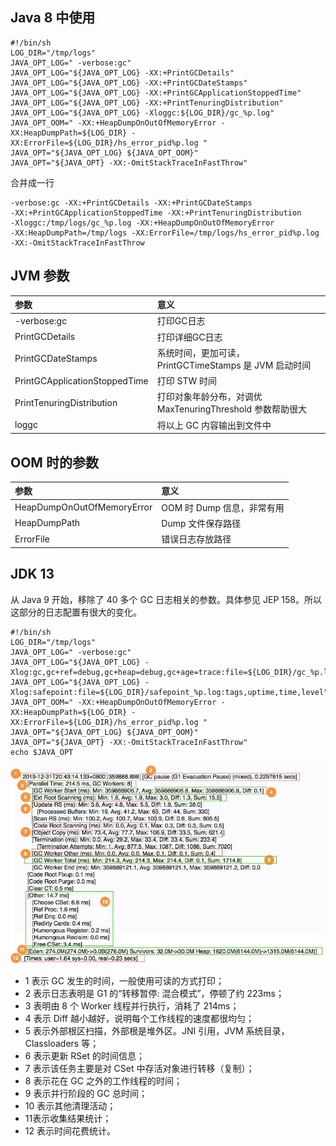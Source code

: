 ## Java 8 中使用
```
#!/bin/sh
LOG_DIR="/tmp/logs"
JAVA_OPT_LOG=" -verbose:gc"
JAVA_OPT_LOG="${JAVA_OPT_LOG} -XX:+PrintGCDetails"
JAVA_OPT_LOG="${JAVA_OPT_LOG} -XX:+PrintGCDateStamps"
JAVA_OPT_LOG="${JAVA_OPT_LOG} -XX:+PrintGCApplicationStoppedTime"
JAVA_OPT_LOG="${JAVA_OPT_LOG} -XX:+PrintTenuringDistribution"
JAVA_OPT_LOG="${JAVA_OPT_LOG} -Xloggc:${LOG_DIR}/gc_%p.log"
JAVA_OPT_OOM=" -XX:+HeapDumpOnOutOfMemoryError -XX:HeapDumpPath=${LOG_DIR} -XX:ErrorFile=${LOG_DIR}/hs_error_pid%p.log "
JAVA_OPT="${JAVA_OPT_LOG} ${JAVA_OPT_OOM}"
JAVA_OPT="${JAVA_OPT} -XX:-OmitStackTraceInFastThrow"
```

合并成一行

```
-verbose:gc -XX:+PrintGCDetails -XX:+PrintGCDateStamps 
-XX:+PrintGCApplicationStoppedTime -XX:+PrintTenuringDistribution 
-Xloggc:/tmp/logs/gc_%p.log -XX:+HeapDumpOnOutOfMemoryError 
-XX:HeapDumpPath=/tmp/logs -XX:ErrorFile=/tmp/logs/hs_error_pid%p.log 
-XX:-OmitStackTraceInFastThrow
```

## JVM 参数
| 参数 | 意义 |
| :-- | :-- |
| -verbose:gc | 打印GC日志 |
| PrintGCDetails | 打印详细GC日志 |
| PrintGCDateStamps | 系统时间，更加可读，PrintGCTimeStamps 是 JVM 启动时间 |
| PrintGCApplicationStoppedTime | 打印 STW 时间 |
| PrintTenuringDistribution | 打印对象年龄分布，对调优 MaxTenuringThreshold 参数帮助很大 |
| loggc | 将以上 GC 内容输出到文件中 |

## OOM 时的参数
| 参数 | 意义 |
| :-- | :-- |
| HeapDumpOnOutOfMemoryError | OOM 时 Dump 信息，非常有用 |
| HeapDumpPath | Dump 文件保存路径 |
| ErrorFile | 错误日志存放路径 |


## JDK 13
从 Java 9 开始，移除了 40 多个 GC 日志相关的参数。具体参见 JEP 158。所以这部分的日志配置有很大的变化。

```
#!/bin/sh
LOG_DIR="/tmp/logs"
JAVA_OPT_LOG=" -verbose:gc"
JAVA_OPT_LOG="${JAVA_OPT_LOG} -Xlog:gc,gc+ref=debug,gc+heap=debug,gc+age=trace:file=${LOG_DIR}/gc_%p.log:tags,uptime,time,level"
JAVA_OPT_LOG="${JAVA_OPT_LOG} -Xlog:safepoint:file=${LOG_DIR}/safepoint_%p.log:tags,uptime,time,level"
JAVA_OPT_OOM=" -XX:+HeapDumpOnOutOfMemoryError -XX:HeapDumpPath=${LOG_DIR} -XX:ErrorFile=${LOG_DIR}/hs_error_pid%p.log "
JAVA_OPT="${JAVA_OPT_LOG} ${JAVA_OPT_OOM}"
JAVA_OPT="${JAVA_OPT} -XX:-OmitStackTraceInFastThrow"
echo $JAVA_OPT
```


![](https://github.com/xinput123/about-me/blob/main/Java/JVM/jvm%E6%97%A5%E5%BF%9701.jpg)

- 1 表示 GC 发生的时间，一般使用可读的方式打印；
- 2 表示日志表明是 G1 的“转移暂停: 混合模式”，停顿了约 223ms；
- 3 表明由 8 个 Worker 线程并行执行，消耗了 214ms；
- 4 表示 Diff 越小越好，说明每个工作线程的速度都很均匀；
- 5 表示外部根区扫描，外部根是堆外区。JNI 引用，JVM 系统目录，Classloaders 等；
- 6 表示更新 RSet 的时间信息；
- 7 表示该任务主要是对 CSet 中存活对象进行转移（复制）；
- 8 表示花在 GC 之外的工作线程的时间；
- 9 表示并行阶段的 GC 总时间；
- 10 表示其他清理活动；
- 11表示收集结果统计；
- 12 表示时间花费统计。










